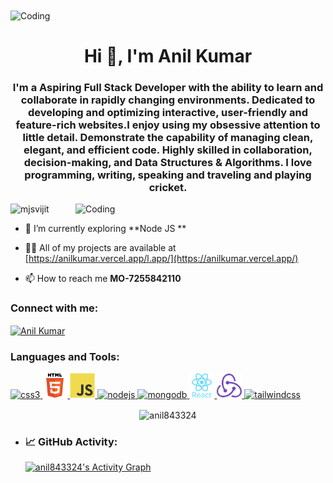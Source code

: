 
<img align="center" alt="Coding" width="100%" height="250px" src="https://tapendrapandey.com.np/wp-content/uploads/2020/09/head.gif" />
<h1 align="center">Hi 👋, I'm Anil Kumar</h1>
<h3 align="center">I'm a Aspiring Full Stack Developer with the ability to learn and collaborate in rapidly changing environments. Dedicated to developing and optimizing interactive, user-friendly and feature-rich websites.I enjoy using my obsessive attention to little detail. Demonstrate the capability of managing clean, elegant, and efficient code. Highly skilled in collaboration, decision-making, and Data Structures & Algorithms.
I love programming, writing, speaking and traveling and playing cricket.</h3>

<img align="right" alt="Coding" width="400" src="https://c.tenor.com/flflC6GFzO8AAAAd/sultan-alrefaei-programmer.gif" />

<p align="left"> <img src="https://komarev.com/ghpvc/?username=mjsvijit&label=Profile%20views&color=0e75b6&style=flat" alt="mjsvijit" /> </p>

- 🌱 I’m currently exploring **Node JS **

- 👨‍💻 All of my projects are available at [https://anilkumar.vercel.app/l.app/](https://anilkumar.vercel.app/)

- 📫 How to reach me **MO-7255842110**

<h3 align="left">Connect with me:</h3>
<p align="left">
<a href="https://www.linkedin.com/in/anilkumareth/" target="blank"><img align="center" src="https://raw.githubusercontent.com/rahuldkjain/github-profile-readme-generator/master/src/images/icons/Social/linked-in-alt.svg" alt="Anil Kumar" height="30" width="40" /></a>
</p>

<h3 align="left">Languages and Tools:</h3>
<p align="left">  <a href="https://www.w3schools.com/css/" target="_blank" rel="noreferrer"> <img src="[https://raw.githubusercontent.com/devicons/devicon/master/icons/css3/css3-original-wordmark.svg](https://upload.wikimedia.org/wikipedia/commons/thumb/d/d5/CSS3_logo_and_wordmark.svg/1200px-CSS3_logo_and_wordmark.svg.png)" alt="css3" width="40" height="40"/> </a> <a href="https://www.w3.org/html/" target="_blank" rel="noreferrer"> <img src="https://raw.githubusercontent.com/devicons/devicon/master/icons/html5/html5-original-wordmark.svg" alt="html5" width="40" height="40"/> </a> <a href="https://developer.mozilla.org/en-US/docs/Web/JavaScript" target="_blank" rel="noreferrer"> <img src="https://raw.githubusercontent.com/devicons/devicon/master/icons/javascript/javascript-original.svg" alt="javascript" width="40" height="40"/> </a> <a href="https://nodejs.org" target="_blank" rel="noreferrer"> <img src="https://th.bing.com/th/id/OIP.CTvVfHEeovAx-0V5-dqVRwHaHa?pid=ImgDet&rs=1" alt="nodejs" width="40" height="40"/> </a>  <a href="https://www.mongodb.com/" target="_blank" rel="noreferrer"> <img src="https://th.bing.com/th/id/R.7063eb8e10acb0662c67a0ba8240ac5f?rik=YrAesYAoiFx5wA&riu=http%3a%2f%2fmongodb-js.github.io%2fleaf%2fmongodb-leaf_256x256%402x.png&ehk=5Ug6TZrcyZuwviLRBfpmkFmsiMo6zE9FN6IeX2CgokE%3d&risl=&pid=ImgRaw&r=0" alt="mongodb" width="40" height="40"/> </a>  <a href="https://reactjs.org/" target="_blank" rel="noreferrer"> <img src="https://raw.githubusercontent.com/devicons/devicon/master/icons/react/react-original-wordmark.svg" alt="react" width="40" height="40"/> </a> <a href="https://redux.js.org" target="_blank" rel="noreferrer"> <img src="https://raw.githubusercontent.com/devicons/devicon/master/icons/redux/redux-original.svg" alt="redux" width="40" height="40"/> </a> <a href="https://tailwindcss.com/" target="_blank" rel="noreferrer"> <img src="https://hight.io/_nuxt/img/tailwind.3558838.png" alt="tailwindcss" width="40" height="40"/> </a> </p>


<p align="center"><img align="center" src="https://github-readme-streak-stats.herokuapp.com/?user=anil843324&theme=dark&hide_border=true"
                alt="anil843324" /></p>

- ### 📈 GitHub Activity:
  <a href="https://github.com/anil843324/github-readme-activity-graph"><img alt="anil843324's Activity Graph" src="https://activity-graph.herokuapp.com/graph?username=anil843324&bg_color=1F222E&color=F8D866&line=F85D7F&point=FFFFFF&hide_border=true" /></a>
  


<!---
anil843324/anil843324 is a ✨ special ✨ repository because its `README.md` (this file) appears on your GitHub profile.
You can click the Preview link to take a look at your changes.
--->
